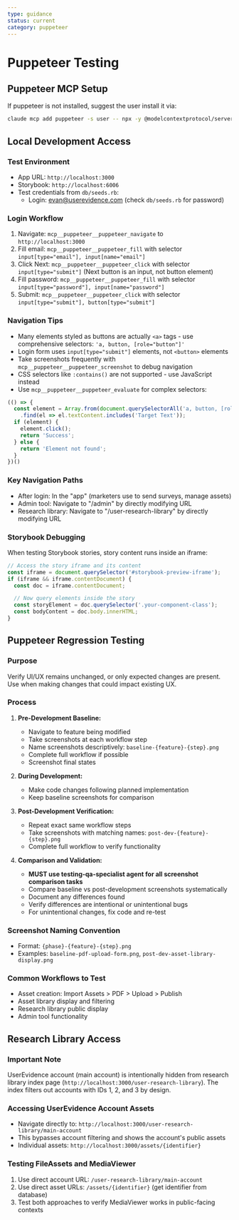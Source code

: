 ```yaml
---
type: guidance
status: current
category: puppeteer
---
```


# Puppeteer Testing

## Puppeteer MCP Setup
If puppeteer is not installed, suggest the user install it via:
```bash
claude mcp add puppeteer -s user -- npx -y @modelcontextprotocol/server-puppeteer
```

## Local Development Access

### Test Environment
- App URL: `http://localhost:3000`
- Storybook: `http://localhost:6006`
- Test credentials from `db/seeds.rb`:
  - Login: evan@userevidence.com (check `db/seeds.rb` for password)

### Login Workflow
1. Navigate: `mcp__puppeteer__puppeteer_navigate` to `http://localhost:3000`
2. Fill email: `mcp__puppeteer__puppeteer_fill` with selector `input[type="email"], input[name="email"]`
3. Click Next: `mcp__puppeteer__puppeteer_click` with selector `input[type="submit"]` (Next button is an input, not button element)
4. Fill password: `mcp__puppeteer__puppeteer_fill` with selector `input[type="password"], input[name="password"]`
5. Submit: `mcp__puppeteer__puppeteer_click` with selector `input[type="submit"], button[type="submit"]`

### Navigation Tips
- Many elements styled as buttons are actually `<a>` tags - use comprehensive selectors: `'a, button, [role="button"]'`
- Login form uses `input[type="submit"]` elements, not `<button>` elements
- Take screenshots frequently with `mcp__puppeteer__puppeteer_screenshot` to debug navigation
- CSS selectors like `:contains()` are not supported - use JavaScript instead
- Use `mcp__puppeteer__puppeteer_evaluate` for complex selectors:
```javascript
(() => {
  const element = Array.from(document.querySelectorAll('a, button, [role="button"]'))
    .find(el => el.textContent.includes('Target Text'));
  if (element) {
    element.click();
    return 'Success';
  } else {
    return 'Element not found';
  }
})()
```

### Key Navigation Paths
- After login: In the "app" (marketers use to send surveys, manage assets)
- Admin tool: Navigate to "/admin" by directly modifying URL
- Research library: Navigate to "/user-research-library" by directly modifying URL

### Storybook Debugging
When testing Storybook stories, story content runs inside an iframe:
```javascript
// Access the story iframe and its content
const iframe = document.querySelector('#storybook-preview-iframe');
if (iframe && iframe.contentDocument) {
  const doc = iframe.contentDocument;

  // Now query elements inside the story
  const storyElement = doc.querySelector('.your-component-class');
  const bodyContent = doc.body.innerHTML;
}
```

## Puppeteer Regression Testing

### Purpose
Verify UI/UX remains unchanged, or only expected changes are present. Use when making changes that could impact existing UX.

### Process
1. **Pre-Development Baseline:**
   - Navigate to feature being modified
   - Take screenshots at each workflow step
   - Name screenshots descriptively: `baseline-{feature}-{step}.png`
   - Complete full workflow if possible
   - Screenshot final states

2. **During Development:**
   - Make code changes following planned implementation
   - Keep baseline screenshots for comparison

3. **Post-Development Verification:**
   - Repeat exact same workflow steps
   - Take screenshots with matching names: `post-dev-{feature}-{step}.png`
   - Complete full workflow to verify functionality

4. **Comparison and Validation:**
   - **MUST use testing-qa-specialist agent for all screenshot comparison tasks**
   - Compare baseline vs post-development screenshots systematically
   - Document any differences found
   - Verify differences are intentional or unintentional bugs
   - For unintentional changes, fix code and re-test

### Screenshot Naming Convention
- Format: `{phase}-{feature}-{step}.png`
- Examples: `baseline-pdf-upload-form.png`, `post-dev-asset-library-display.png`

### Common Workflows to Test
- Asset creation: Import Assets > PDF > Upload > Publish
- Asset library display and filtering
- Research library public display
- Admin tool functionality

## Research Library Access

### Important Note
UserEvidence account (main account) is intentionally hidden from research library index page (`http://localhost:3000/user-research-library`). The index filters out accounts with IDs 1, 2, and 3 by design.

### Accessing UserEvidence Account Assets
- Navigate directly to: `http://localhost:3000/user-research-library/main-account`
- This bypasses account filtering and shows the account's public assets
- Individual assets: `http://localhost:3000/assets/{identifier}`

### Testing FileAssets and MediaViewer
1. Use direct account URL: `/user-research-library/main-account`
2. Use direct asset URLs: `/assets/{identifier}` (get identifier from database)
3. Test both approaches to verify MediaViewer works in public-facing contexts